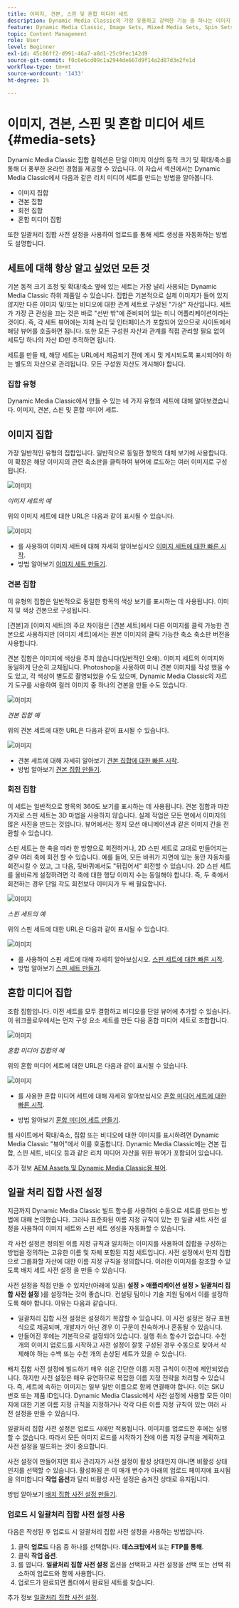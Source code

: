 ```yaml
---
title: 이미지, 견본, 스핀 및 혼합 미디어 세트
description: Dynamic Media Classic의 가장 유용하고 강력한 기능 중 하나는 이미지, 견본, 스핀 및 혼합 미디어 세트와 같은 리치 미디어 세트를 만들 수 있도록 지원하는 것입니다. 각 리치 미디어 세트가 무엇이고 Dynamic Media Classic에서 각 유형을 만드는 방법을 알아봅니다. 업로드 시 리치 미디어 세트 생성 프로세스를 자동화하는 배치 세트 사전 설정에 대해 자세히 알아보십시오.
feature: Dynamic Media Classic, Image Sets, Mixed Media Sets, Spin Sets
topic: Content Management
role: User
level: Beginner
exl-id: 45c86ff2-d991-46a7-a8d1-25c9fec142d9
source-git-commit: f0c6e6cd09c1a2944de667d9f14a2d87d3e2fe1d
workflow-type: tm+mt
source-wordcount: '1433'
ht-degree: 1%

---
```


# 이미지, 견본, 스핀 및 혼합 미디어 세트 {#media-sets}

Dynamic Media Classic 집합 컬렉션은 단일 이미지 이상의 동적 크기 및 확대/축소를 통해 더 풍부한 온라인 경험을 제공할 수 있습니다. 이 자습서 섹션에서는 Dynamic Media Classic에서 다음과 같은 리치 미디어 세트를 만드는 방법을 알아봅니다.

- 이미지 집합
- 견본 집합
- 회전 집합
- 혼합 미디어 집합

또한 일괄처리 집합 사전 설정을 사용하여 업로드를 통해 세트 생성을 자동화하는 방법도 설명합니다.

## 세트에 대해 항상 알고 싶었던 모든 것

기본 동적 크기 조정 및 확대/축소 옆에 있는 세트는 가장 널리 사용되는 Dynamic Media Classic 하위 제품일 수 있습니다. 집합은 기본적으로 실제 이미지가 들어 있지 않지만 다른 이미지 및/또는 비디오에 대한 관계 세트로 구성된 &quot;가상&quot; 자산입니다. 세트가 가장 큰 관심을 끄는 것은 바로 &quot;선반 밖&quot;에 준비되어 있는 미니 어플리케이션이라는 것이다. 즉, 각 세트 뷰어에는 자체 논리 및 인터페이스가 포함되어 있으므로 사이트에서 해당 뷰어를 호출하면 됩니다. 또한 모든 구성원 자산과 관계를 직접 관리할 필요 없이 세트당 하나의 자산 ID만 추적하면 됩니다.

세트를 만들 때, 해당 세트는 URL에서 제공되기 전에 게시 및 게시되도록 표시되어야 하는 별도의 자산으로 관리됩니다. 모든 구성원 자산도 게시해야 합니다.

### 집합 유형

Dynamic Media Classic에서 만들 수 있는 네 가지 유형의 세트에 대해 알아보겠습니다. 이미지, 견본, 스핀 및 혼합 미디어 세트.

## 이미지 집합

가장 일반적인 유형의 집합입니다. 일반적으로 동일한 항목의 대체 보기에 사용합니다. 이 확장은 해당 이미지의 관련 축소판을 클릭하여 뷰어에 로드하는 여러 이미지로 구성됩니다.

![이미지](assets/media-sets/image-set-1.jpg)

_이미지 세트의 예_

위의 이미지 세트에 대한 URL은 다음과 같이 표시될 수 있습니다.

![이미지](assets/media-sets/image-set-url-1.png)

- 를 사용하여 이미지 세트에 대해 자세히 알아보십시오 [이미지 세트에 대한 빠른 시작](https://experienceleague.adobe.com/docs/dynamic-media-classic/using/image-sets/quick-start-image-sets.html).
- 방법 알아보기 [이미지 세트 만들기](https://experienceleague.adobe.com/docs/dynamic-media-classic/using/image-sets/creating-image-set.html#creating-an-image-set).

### 견본 집합

이 유형의 집합은 일반적으로 동일한 항목의 색상 보기를 표시하는 데 사용됩니다. 이미지 및 색상 견본으로 구성됩니다.

[견본]과 [이미지 세트]의 주요 차이점은 [견본 세트]에서 다른 이미지를 클릭 가능한 견본으로 사용하지만 [이미지 세트]에서는 원본 이미지의 클릭 가능한 축소 축소판 버전을 사용합니다.

견본 집합은 이미지에 색상을 주지 않습니다(일반적인 오해). 이미지 세트의 이미지와 동일하게 단순히 교체됩니다. Photoshop을 사용하여 미니 견본 이미지를 작성 했을 수도 있고, 각 색상이 별도로 촬영되었을 수도 있으며, Dynamic Media Classic의 자르기 도구를 사용하여 컬러 이미지 중 하나의 견본을 만들 수도 있습니다.

![이미지](assets/media-sets/image-set-2.jpg)

_견본 집합 예_

위의 견본 세트에 대한 URL은 다음과 같이 표시될 수 있습니다.

![이미지](assets/media-sets/image-set_url.png)

- 견본 세트에 대해 자세히 알아보기 [견본 집합에 대한 빠른 시작](https://experienceleague.adobe.com/docs/dynamic-media-classic/using/swatch-sets/quick-start-swatch-sets.html).
- 방법 알아보기 [견본 집합 만들기](https://experienceleague.adobe.com/docs/dynamic-media-classic/using/swatch-sets/creating-swatch-set.html#creating-a-swatch-set).

### 회전 집합

이 세트는 일반적으로 항목의 360도 보기를 표시하는 데 사용됩니다. 견본 집합과 마찬가지로 스핀 세트는 3D 마법을 사용하지 않습니다. 실제 작업은 모든 면에서 이미지의 많은 사진을 만드는 것입니다. 뷰어에서는 정지 모션 애니메이션과 같은 이미지 간을 전환할 수 있습니다.

스핀 세트는 한 축을 따라 한 방향으로 회전하거나, 2D 스핀 세트로 교대로 만들어지는 경우 여러 축에 회전 할 수 있습니다. 예를 들어, 모든 바퀴가 지면에 있는 동안 자동차를 회전시킬 수 있고, 그 다음, 뒷바퀴에서도 &quot;뒤집어서&quot; 회전할 수 있습니다. 2D 스핀 세트를 올바르게 설정하려면 각 축에 대한 행당 이미지 수는 동일해야 합니다. 즉, 두 축에서 회전하는 경우 단일 각도 회전보다 이미지가 두 배 필요합니다.

![이미지](assets/media-sets/image-set-3.png)

_스핀 세트의 예_

위의 스핀 세트에 대한 URL은 다음과 같이 표시될 수 있습니다.

![이미지](assets/media-sets/spin-set.png)

- 를 사용하여 스핀 세트에 대해 자세히 알아보십시오. [스핀 세트에 대한 빠른 시작](https://experienceleague.adobe.com/docs/dynamic-media-classic/using/spin-sets/quick-start-spin-sets.html).
- 방법 알아보기 [스핀 세트 만들기](https://experienceleague.adobe.com/docs/dynamic-media-classic/using/spin-sets/creating-spin-set.html#creating-a-spin-set).

## 혼합 미디어 집합

조합 집합입니다. 이전 세트를 모두 결합하고 비디오를 단일 뷰어에 추가할 수 있습니다. 이 워크플로우에서는 먼저 구성 요소 세트를 만든 다음 혼합 미디어 세트로 조합합니다.

![이미지](assets/media-sets/image-set-4.png)

_혼합 미디어 집합의 예_

위의 혼합 미디어 세트에 대한 URL은 다음과 같이 표시될 수 있습니다.

![이미지](assets/media-sets/image-set-url-1.png)

- 를 사용한 혼합 미디어 세트에 대해 자세히 알아보십시오 [혼합 미디어 세트에 대한 빠른 시작](https://experienceleague.adobe.com/docs/dynamic-media-classic/using/mixed-media-sets/quick-start-mixed-media-sets.html).

- 방법 알아보기 [혼합 미디어 세트 만들기](https://experienceleague.adobe.com/docs/dynamic-media-classic/using/mixed-media-sets/creating-mixed-media-set.html#creating-a-mixed-media-set).

웹 사이트에서 확대/축소, 집합 또는 비디오에 대한 이미지를 표시하려면 Dynamic Media Classic &quot;뷰어&quot;에서 이를 호출합니다. Dynamic Media Classic에는 견본 집합, 스핀 세트, 비디오 등과 같은 리치 미디어 자산을 위한 뷰어가 포함되어 있습니다.

추가 정보 [AEM Assets 및 Dynamic Media Classic용 뷰어](https://experienceleague.adobe.com/docs/dynamic-media-developer-resources/library/viewers-aem-assets-dmc/c-html5-s7-aem-asset-viewers.html).

## 일괄 처리 집합 사전 설정

지금까지 Dynamic Media Classic 빌드 함수를 사용하여 수동으로 세트를 만드는 방법에 대해 논의했습니다. 그러나 표준화된 이름 지정 규칙이 있는 한 일괄 세트 사전 설정을 사용하여 이미지 세트와 스핀 세트 생성을 자동화할 수 있습니다.

각 사전 설정은 정의된 이름 지정 규칙과 일치하는 이미지를 사용하여 집합을 구성하는 방법을 정의하는 고유한 이름 및 자체 포함된 지침 세트입니다. 사전 설정에서 먼저 집합으로 그룹화할 자산에 대한 이름 지정 규칙을 정의합니다. 이러한 이미지를 참조할 수 있도록 배치 세트 사전 설정 을 만들 수 있습니다.

사전 설정을 직접 만들 수 있지만(아래에 있음) **설정 > 애플리케이션 설정 > 일괄처리 집합 사전 설정** )를 설정하는 것이 좋습니다. 컨설팅 팀이나 기술 지원 팀에서 이를 설정하도록 해야 합니다. 이유는 다음과 같습니다.

- 일괄처리 집합 사전 설정은 설정하기 복잡할 수 있습니다. 이 사전 설정은 정규 표현식으로 제공되며, 개발자가 아닌 경우 이 구문이 친숙하거나 혼동될 수 있습니다.
- 만들어진 후에는 기본적으로 설정되어 있습니다. 실행 취소 함수가 없습니다. 수천 개의 이미지 업로드를 시작하고 사전 설정이 잘못 구성된 경우 수동으로 찾아서 삭제해야 하는 수백 또는 수천 개의 손상된 세트가 있을 수 있습니다.

배치 집합 사전 설정에 빌드하기 매우 쉬운 간단한 이름 지정 규칙이 이전에 제안되었습니다. 하지만 사전 설정은 매우 유연하므로 복잡한 이름 지정 전략을 처리할 수 있습니다. 즉, 세트에 속하는 이미지는 일부 일반 이름으로 함께 연결해야 합니다. 이는 SKU 번호 또는 제품 ID입니다. Dynamic Media Classic에서 사전 설정에 사용할 모든 이미지에 대한 기본 이름 지정 규칙을 지정하거나 각각 다른 이름 지정 규칙이 있는 여러 사전 설정을 만들 수 있습니다.

일괄처리 집합 사전 설정은 업로드 시에만 적용됩니다. 이미지를 업로드한 후에는 실행할 수 없습니다. 따라서 모든 이미지 로드를 시작하기 전에 이름 지정 규칙을 계획하고 사전 설정을 빌드하는 것이 중요합니다.

사전 설정이 만들어지면 회사 관리자가 사전 설정이 활성 상태인지 아니면 비활성 상태인지를 선택할 수 있습니다. 활성화됨 은 이 매개 변수가 아래의 업로드 페이지에 표시됨을 의미합니다 **작업 옵션**&#x200B;과 달리 비활성 사전 설정은 숨겨진 상태로 유지됩니다.

방법 알아보기 [배치 집합 사전 설정 만들기](https://experienceleague.adobe.com/docs/dynamic-media-classic/using/setup/application-setup.html#creating-a-batch-set-preset).

### 업로드 시 일괄처리 집합 사전 설정 사용

다음은 작성된 후 업로드 시 일괄처리 집합 사전 설정을 사용하는 방법입니다.

1. 클릭 **업로드** 다음 중 하나를 선택합니다. **데스크탑에서** 또는 **FTP를 통해**.
2. 클릭 **작업 옵션**.
3. 를 엽니다. **일괄처리 집합 사전 설정** 옵션을 선택하고 사전 설정을 선택 또는 선택 취소하여 업로드와 함께 사용합니다.
4. 업로드가 완료되면 폴더에서 완료된 세트를 찾습니다.

추가 정보 [일괄처리 집합 사전 설정](https://experienceleague.adobe.com/docs/dynamic-media-classic/using/setup/application-setup.html#batch-set-presets).
